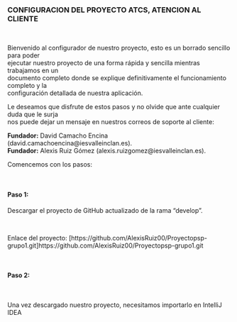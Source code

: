 ### CONFIGURACION DEL PROYECTO ATCS, ATENCION AL CLIENTE

</br>

<p>Bienvenido al configurador de nuestro proyecto, esto es un borrado sencillo para poder</br>
ejecutar nuestro proyecto de una forma rápida y sencilla mientras trabajamos en un</br>
documento completo donde se explique definitivamente el funcionamiento completo y la</br>
configuración detallada de nuestra aplicación.</p>

<p>Le deseamos que disfrute de estos pasos y no olvide que ante cualquier duda que le surja</br>
nos puede dejar un mensaje en nuestros correos de soporte al cliente:</p>

<p><b>Fundador:</b> David Camacho Encina (david.camachoencina@iesvalleinclan.es).</br>
<b>Fundador:</b> Alexis Ruiz Gómez (alexis.ruizgomez@iesvalleinclan.es).</pr>
</br>
<p>Comencemos con los pasos:</p>
</br>

#### Paso 1:

<p>Descargar el proyecto de GitHub actualizado de la rama “develop”.</p>
</br>
<p>Enlace del proyecto: [https://github.com/AlexisRuiz00/Proyectopsp-grupo1.git]https://github.com/AlexisRuiz00/Proyectopsp-grupo1.git</p>
</br>

#### Paso 2:
</br>
<p>Una vez descargado nuestro proyecto, necesitamos importarlo en IntelliJ IDEA</p>
